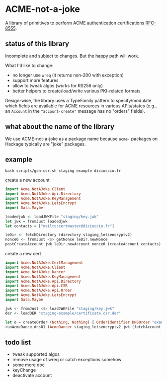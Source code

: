 # ACME-not-a-joke

A library of primitives to perform ACME authentication certifications [RFC-8555](https://datatracker.ietf.org/doc/html/rfc8555).

## status of this library

Incomplete and subject to changes. But the happy path will work.

What I'd like to change:
- no longer use `wreq` (it returns non-200 with exception)
- support more features
- allow to tweak algos (works for RS256 only)
- better helpers to create/load/write various PKI-related formats

Design-wise, the library uses a TypeFamily pattern to specify/modulate which
fields are available for ACME resources in various APIs/states (e.g., an
`Account` in the `"account-create"` message has no "orders" fields).

## what about the name of the library

We use ACME-not-a-joke as a package name because `acme-` packages on Hackage
typically are "joke" packages.

## example

```console
bash scripts/gen-csr.sh staging example dicioccio.fr
```

create a new account

```hs
import Acme.NotAJoke.Client
import Acme.NotAJoke.Api.Directory
import Acme.NotAJoke.KeyManagement
import Acme.NotAJoke.LetsEncrypt
import Data.Maybe

loadedjwk <- loadJWKFile "staging/key.jwk"
let jwk = fromJust loadedjwk
let contacts = ["mailto:certmaster@dicioccio.fr"]

leDir <- fetchDirectory (directory staging_letsencryptv2)
nonce0 <- fromJust <$> getNonce leDir.newNonce
postCreateAccount jwk leDir.newAccount nonce0 (createAccount contacts)
```

create a new cert

```hs
import Acme.NotAJoke.CertManagement
import Acme.NotAJoke.Client
import Acme.NotAJoke.Dancer
import Acme.NotAJoke.KeyManagement
import Acme.NotAJoke.Api.Directory
import Acme.NotAJoke.Api.CSR
import Acme.NotAJoke.Api.Order
import Acme.NotAJoke.LetsEncrypt
import Data.Maybe

jwk <- fromJust <$> loadJWKFile "staging/key.jwk"
der <- loadDER "staging-example/certificate.csr.der"

let o = createOrder (Nothing, Nothing) [ OrderIdentifier DNSOrder "example.dicioccio.fr" ]
runAcmeDance_dns01 (AcmeDancer staging_letsencryptv2 jwk (fetchAccount ["mailto:certmaster@dicioccio.fr"]) (CSR der) o (ghciDance "staging-example/certificate.pem"))
```


## todo list

- tweak supported algos
- remove usage of wreq or catch exceptions somehow
- some more doc
- keyChange
- deactivate account

